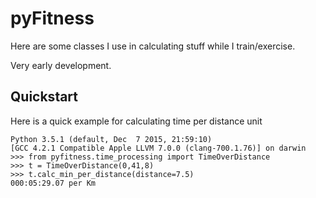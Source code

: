 # pyFitness

Here are some classes I use in calculating stuff while I train/exercise.

Very early development.

## Quickstart

Here is a quick example for calculating time per distance unit

    Python 3.5.1 (default, Dec  7 2015, 21:59:10) 
    [GCC 4.2.1 Compatible Apple LLVM 7.0.0 (clang-700.1.76)] on darwin
    >>> from pyfitness.time_processing import TimeOverDistance
    >>> t = TimeOverDistance(0,41,8)
    >>> t.calc_min_per_distance(distance=7.5)
    000:05:29.07 per Km
